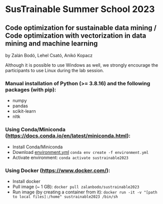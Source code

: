 # SusTrainable Summer School 2023
## Code optimization for sustainable data mining / Code optimization with vectorization in data mining and machine learning

by Zalán Bodó, Lehel Csató, Anikó Kopacz

Although it is possible to use Windows as well, we strongly encourage the participants to use Linux during the lab session.

### Manual installation of Python (>= 3.8.16) and the following packages (with pip):
- numpy
- pandas
- scikit-learn
- nltk

### Using Conda/Miniconda (https://docs.conda.io/en/latest/miniconda.html):
- Install Conda/Miniconda
- Download [environment.yml](https://github.com/miafranc/sustrainable2023/blob/main/environment.yml)
`conda env create -f environment.yml`
- Activate environment:
`conda activate sustrainable2023`

### Using Docker (https://www.docker.com/):
- Install docker
- Pull image (~ 1 GB):
`docker pull zalanbodo/sustrainable2023`
- Run image (by creating a container from it):
`docker run -it -v "[path to local files]:/home" sustrainable2023 /bin/sh`
